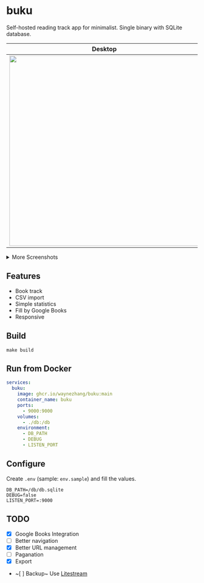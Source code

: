 # buku

Self-hosted reading track app for minimalist. Single binary with SQLite database.

| Desktop | iPhone |
| --- | --- |
| <img height="500" src="https://github.com/user-attachments/assets/4e9f8ca9-6359-49cf-bfcd-8d694b1cecc2"> | <img height="500" src="https://github.com/user-attachments/assets/49576670-6f06-4abe-9da2-c031740cc638"> |

<details>
<summary>More Screenshots</summary>

| Desktop | iPhone |
| --- | --- |
| <img height="500" src="https://github.com/user-attachments/assets/5bd417eb-c736-47dd-8425-d567f8a01ed1"> | <img height="500" src="https://github.com/user-attachments/assets/86705b66-8264-47ad-8285-4184e1432ecc"> |
| <img height="500" src="https://github.com/user-attachments/assets/c50bc7df-5cd8-4278-b775-0265fd15ff14"> | <img height="500" src="https://github.com/user-attachments/assets/494cc833-89de-4ff2-adb8-a1a04c458962"> |

</details>

## Features

- Book track
- CSV import
- Simple statistics
- Fill by Google Books
- Responsive

## Build

`make build`

## Run from Docker

```yaml
services:
  buku:
    image: ghcr.io/waynezhang/buku:main
    container_name: buku
    ports:
      - 9000:9000
    volumes:
      - ./db:/db
    environment:
      - DB_PATH
      - DEBUG
      - LISTEN_PORT
```

## Configure

Create `.env` (sample: `env.sample`) and fill the values.

```
DB_PATH=/db/db.sqlite
DEBUG=false
LISTEN_PORT=:9000
```

## TODO

- [x] Google Books Integration
- [ ] Better navigation
- [x] Better URL management
- [ ] Paganation
- [x] Export
- ~[ ] Backup~ Use [Litestream](https://litestream.io)
